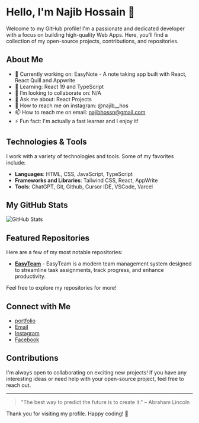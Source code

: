 # Hello, I'm Najib Hossain 👋

Welcome to my GitHub profile! I'm a passionate and dedicated developer with a focus on building high-quality Web Apps. Here, you'll find a collection of my open-source projects, contributions, and repositories.

## About Me

- 🔭 Currently working on: EasyNote - A note taking app built with React, React Quill and Appwrite
- 🌱 Learning: React 19 and TypeScript
- 👯 I’m looking to collaborate on: N/A
- 🤔 Ask me about: React Projects
- 💬 How to reach me on instagram: @najib__hos
- 📫 How to reach me on email: najibhossn@gmail.com
- ⚡ Fun fact: I'm actually a fast learner and I enjoy it!

## Technologies & Tools

I work with a variety of technologies and tools. Some of my favorites include:

- **Languages**: HTML, CSS, JavaScript, TypeScript
- **Frameworks and Libraries**: Tailwind CSS, React, AppWrite
- **Tools**: ChatGPT, Git, Github, Cursor IDE, VSCode, Varcel

## My GitHub Stats

![GitHub Stats](https://github-readme-stats.vercel.app/api?username=NajibHos&show_icons=true&hide_title=true&count_private=true&hide=prs&theme=radical)

## Featured Repositories

Here are a few of my most notable repositories:

- [**EasyTeam**]([https://github.com/NajibHos/EasyTeam]) - EasyTeam is a modern team management system designed to streamline task assignments, track progress, and enhance productivity.


Feel free to explore my repositories for more!

## Connect with Me


- [portfolio](https://portfolio-web-app-weld.vercel.app/)
- [Email](mailto:najibhossn@gmail.com)
- [Instagram](https://www.instagram.com/najib__hos/)
- [Facebook](https://www.facebook.com/najibhere)


## Contributions

I'm always open to collaborating on exciting new projects! If you have any interesting ideas or need help with your open-source project, feel free to reach out.

---

> "The best way to predict the future is to create it." – Abraham Lincoln

Thank you for visiting my profile. Happy coding! 🚀
